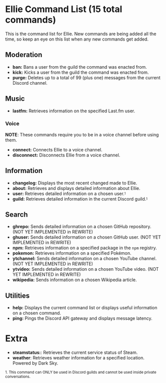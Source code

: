 # Ellie Command List (15 total commands)
This is the command list for Ellie. New commands are being added all the time, so keep an eye on this list
when any new commands get added.

## Moderation
* **ban:** Bans a user from the guild the command was enacted from.
* **kick:** Kicks a user from the guild the command was enacted from.
* **purge:** Deletes up to a total of 99 (plus one) messages from the current Discord channel.

## Music
* **lastfm:** Retrieves information on the specified Last.fm user.
### Voice
**NOTE**: These commands require you to be in a voice channel before using them.
* **connect:** Connects Ellie to a voice channel.
* **disconnect:** Disconnects Ellie from a voice channel.

## Information
* **changelog:** Displays the most recent changed made to Ellie.
* **about:** Retrieves and displays detailed information about Ellie.
* **user:** Retrieves detailed information on a chosen user.<sub><sup>1</sup></sub>
* **guild:** Retrieves detailed information in the current Discord guild.<sub><sup>1</sup></sub>

## Search
* **ghrepo:** Sends detailed information on a chosen GitHub repository. (NOT YET IMPLEMENTED in REWRITE)
* **ghuser:** Sends detailed information on a chosen GitHub user. (NOT YET IMPLEMENTED in REWRITE)
* **npm:** Retrieves information on a specified package in the `npm` registry.
* **pokemon:** Retrieves information on a specified Pokémon.
* **ytchannel:** Sends detailed information on a chosen YouTube channel. (NOT YET IMPLEMENTED in REWRITE)
* **ytvideo:** Sends detailed information on a chosen YouTube video. (NOT YET IMPLEMENTED in REWRITE)
* **wikipedia:** Sends information on a chosen Wikipedia article.

## Utilities
* **help:** Displays the current command list or displays useful information on a chosen command.
* **ping:** Pings the Discord API gateway and displays message latency.

# Extra
* **steamstatus:**: Retrieves the current service status of Steam.
* **weather**: Retrieves weather information for a specified location. Powered by Dark Sky.

<sub>1. This command can ONLY be used in Discord guilds and cannot be used inside private conversations.</sub><br>